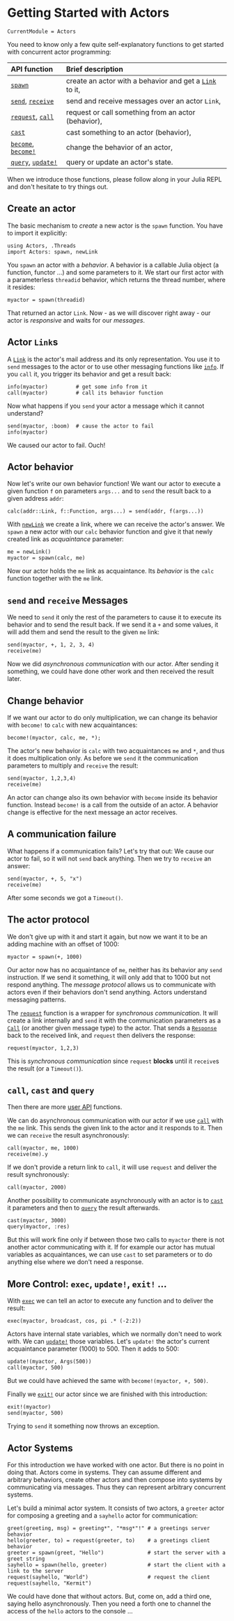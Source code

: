 # Getting Started with Actors

```@meta
CurrentModule = Actors
```

You need to know only a few quite self-explanatory functions to get started with concurrent actor programming:

| API function | Brief description |
|:-------------|:------------------|
| [`spawn`](@ref) | create an actor with a behavior and get a [`Link`](@ref) to it, |
| [`send`](@ref), [`receive`](@ref) | send and receive messages over an actor `Link`, |
| [`request`](@ref), [`call`](@ref) | request or call something from an actor (behavior), |
| [`cast`](@ref) | cast something to an actor (behavior), |
| [`become`](@ref), [`become!`](@ref) | change the behavior of an actor, |
| [`query`](@ref), [`update!`](@ref) | query or update an actor's state. |

When we introduce those functions, please follow along in your Julia REPL and don't hesitate to try things out.

## Create an actor

The basic mechanism to *create* a new actor is the `spawn` function. You have to import it explicitly:

```@repl intro
using Actors, .Threads
import Actors: spawn, newLink
```

You `spawn` an actor with a *behavior*. A behavior is a callable Julia object (a function, functor …) and some parameters to it. We start our first actor with a parameterless `threadid` behavior, which returns the thread number, where it resides:  

```@repl intro
myactor = spawn(threadid)
```

That returned an actor `Link`. Now - as we will discover right away - our actor is *responsive* and waits for our *messages*.

## Actor `Link`s

A [`Link`](@ref) is the actor's mail address and its only representation. You use it to `send` messages to the actor or to use other messaging functions like [`info`](@ref). If you `call` it, you trigger its behavior and get a result back:

```@repl intro
info(myactor)         # get some info from it
call(myactor)         # call its behavior function
```

Now what happens if you `send` your actor a message which it cannot understand?

```@repl intro
send(myactor, :boom)  # cause the actor to fail
info(myactor)
```

We caused our actor to fail. Ouch!

## Actor behavior

Now let's write our own behavior function! We want our actor to execute a given function `f` on parameters `args...` and to `send` the result back to a given address `addr`:

```@repl intro
calc(addr::Link, f::Function, args...) = send(addr, f(args...))
```

With [`newLink`](@ref) we create a link, where we can receive the actor's answer. We `spawn` a new actor with our `calc` behavior function and give it that newly created link as *acquaintance* parameter:

```@repl intro
me = newLink()
myactor = spawn(calc, me)
```

Now our actor holds the `me` link as acquaintance. Its *behavior* is the `calc` function together with the `me` link.

## `send` and `receive` Messages

We need to `send` it only the rest of the parameters to cause it to execute its behavior and to send the result back. If we send it a `+` and some values, it will add them and send the result to the given `me` link:

```@repl intro
send(myactor, +, 1, 2, 3, 4)
receive(me)
```

Now we did *asynchronous communication* with our actor. After sending it something, we could have done other work and then received the result later.

## Change behavior

If we want our actor to do only multiplication, we can change its behavior with `become!` to `calc` with new acquaintances:

```@repl intro
become!(myactor, calc, me, *);
```

The actor's new behavior is `calc` with two acquaintances `me` and `*`, and thus it does multiplication only. As before we `send` it the communication parameters to multiply and `receive` the result:

```@repl intro
send(myactor, 1,2,3,4)
receive(me)
```

An actor can change also its own behavior with `become` inside its behavior function. Instead `become!` is a call from the outside of an actor. A behavior change is effective for the next message an actor receives.

## A communication failure

What happens if a communication fails? Let's try that out: We cause our actor to fail, so it will not `send` back anything. Then we try to `receive` an answer:

```@repl intro
send(myactor, +, 5, "x")
receive(me)
```

After some seconds we got a `Timeout()`.

## The actor protocol

We don't give up with it and start it again, but now we want it to be an adding machine with an offset of 1000:

```@repl intro
myactor = spawn(+, 1000)
```

Our actor now has no acquaintance of `me`, neither has its behavior any `send` instruction. If we send it something, it will only add that to 1000 but not respond anything. The *message protocol* allows us to communicate with actors even if their behaviors don't send anything. Actors understand messaging patterns.

The [`request`](@ref) function is a wrapper for *synchronous communication*. It will create a link internally and `send` it with the communication parameters as a [`Call`](@ref) (or another given message type) to the actor. That sends a [`Response`](@ref) back to the received link, and `request` then delivers the response:

```@repl intro
request(myactor, 1,2,3)
```

This is *synchronous communication* since `request` **blocks** until it `receive`s the result (or a `Timeout()`).

## `call`, `cast` and `query`

Then there are more [user API](../api/user_api.md) functions.

We can do asynchronous communication with our actor if we use [`call`](@ref) with the `me` link. This sends the given link to the actor and it responds to it. Then we can `receive` the result asynchronously:

```@repl intro
call(myactor, me, 1000)
receive(me).y
```

If we don't provide a return link to `call`, it will use `request` and deliver the result synchronously:

```@repl intro
call(myactor, 2000)
```

Another possibility to communicate asynchronously with an actor is to [`cast`](@ref) it parameters and then to [`query`](@ref) the result afterwards.

```@repl intro
cast(myactor, 3000)
query(myactor, :res)
```

But this will work fine only if between those two calls to `myactor` there is not another actor communicating with it. If for example our actor has mutual variables as acquaintances, we can use `cast` to set parameters or to do anything else where we don't need a response.

## More Control: `exec`, `update!`, `exit!` …

With [`exec`](@ref) we can tell an actor to execute any function and to deliver the result:

```@repl intro
exec(myactor, broadcast, cos, pi .* (-2:2))
```

Actors have internal state variables, which we normally don't need to work with. We can [`update!`](@ref) those variables. Let's `update!` the actor's current acquaintance parameter (1000) to 500. Then it adds to 500:

```@repl intro
update!(myactor, Args(500))
call(myactor, 500)
```

But we could have achieved the same with `become!(myactor, +, 500)`.

Finally we [`exit!`](@ref) our actor since we are finished with this introduction:

```@repl intro
exit!(myactor)
send(myactor, 500)
```

Trying to `send` it something now throws an exception.

## Actor Systems

For this introduction we have worked with one actor. But there is no point in doing that. Actors come in systems. They can assume different and arbitrary behaviors, create other actors and then compose into systems by communicating via messages. Thus they can represent arbitrary concurrent systems.

Let's build a minimal actor system. It consists of two actors, a `greeter` actor for composing a greeting and a `sayhello` actor for communication:

```@repl intro
greet(greeting, msg) = greeting*", "*msg*"!" # a greetings server behavior
hello(greeter, to) = request(greeter, to)    # a greetings client behavior
greeter = spawn(greet, "Hello")              # start the server with a greet string
sayhello = spawn(hello, greeter)             # start the client with a link to the server
request(sayhello, "World")                   # request the client
request(sayhello, "Kermit")
```

We could have done that without actors. But, come on, add a third one, saying hello asynchronously. Then you need a forth one to channel the access of the `hello` actors to the console …
